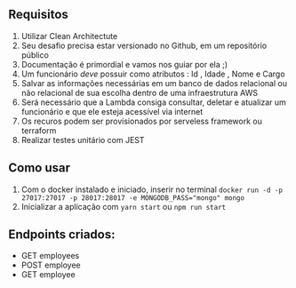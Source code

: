 ## Requisitos
 1. Utilizar Clean Architectute
 2. Seu desafio precisa estar versionado no Github, em um repositório público
 3. Documentação é primordial e vamos nos guiar por ela ;)
 4. Um funcionário *deve* possuir como atributos : Id , Idade , Nome e Cargo
 5. Salvar as informações necessárias em um banco de dados relacional ou não relacional de sua escolha dentro de uma infraestrutura AWS
 6. Será necessário que a Lambda consiga consultar, deletar e atualizar um funcionário e que ele esteja acessível via internet
 7. Os recuros podem ser provisionados por serveless framework ou terraform
 8. Realizar testes unitário com JEST

## Como usar
1. Com o docker instalado e iniciado, inserir no terminal
`docker run -d -p 27017:27017 -p 28017:28017 -e MONGODB_PASS="mongo" mongo`
2. Inicializar a aplicação com `yarn start` ou `npm run start`

## Endpoints criados:
- GET employees
- POST employee
- GET employee